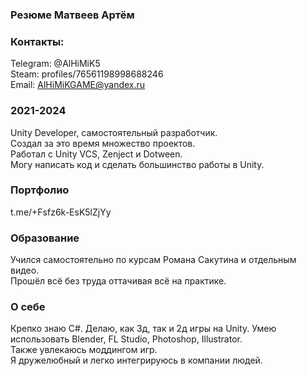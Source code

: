 ### Резюме Матвеев Артём

### Контакты:
Telegram: @AlHiMiK5  
Steam: profiles/76561198998688246  
Email: AlHiMiKGAME@yandex.ru  

### 2021-2024
Unity Developer, самостоятельный разработчик.  
Создал за это время множество проектов.  
Работал с Unity VCS, Zenject и Dotween.  
Могу написать код и сделать большинство работы в Unity.

### Портфолио
t.me/+Fsfz6k-EsK5lZjYy

### Образование 
Учился самостоятельно по курсам Романа Сакутина и отдельным видео.  
Прошёл всё без труда оттачивая всё на практике.

### О себе
Крепко знаю C#. Делаю, как 3д, так и 2д игры на Unity. Умею использовать Blender, FL Studio, Photoshop, Illustrator.  
Также увлекаюсь моддингом игр.  
Я дружелюбный и легко интегрируюсь в компании людей.

